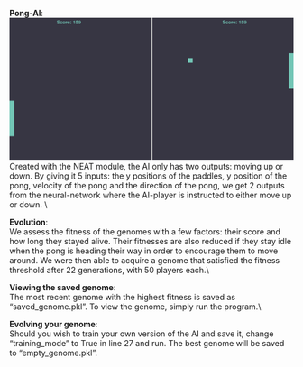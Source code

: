 **Pong-AI**:\
 ![image](result.png)
  Created with the NEAT module, the AI only has two outputs: moving up or down.
By giving it 5 inputs: the y positions of the paddles, y position of the pong, velocity of the pong and the direction of the pong, we get 2 outputs from the neural-network where the AI-player is instructed to either move up or down. \

**Evolution**:\
  We assess the fitness of the genomes with a few factors: their score and how long they stayed alive. Their fitnesses are also reduced if they stay idle when the pong is heading their way in order to encourage them to move around. We were then able to acquire a genome that satisfied the fitness threshold after 22 generations, with 50 players each.\

**Viewing the saved genome**:\
  The most recent genome with the highest fitness is saved as “saved_genome.pkl”. To view the genome, simply run the program.\

**Evolving your genome**:\
  Should you wish to train your own version of the AI and save it, change “training_mode” to True in line 27 and run. The best genome will be saved to “empty_genome.pkl”.
